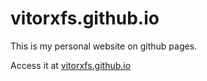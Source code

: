 # vitorxfs.github.io

This is my personal website on github pages.

Access it at [vitorxfs.github.io](https://vitorxfs.github.io)
